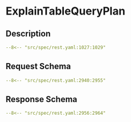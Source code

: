 # ExplainTableQueryPlan

## Description

```yaml
--8<-- "src/spec/rest.yaml:1027:1029"
```

## Request Schema

```yaml
--8<-- "src/spec/rest.yaml:2940:2955"
```
## Response Schema

```yaml
--8<-- "src/spec/rest.yaml:2956:2964"
```